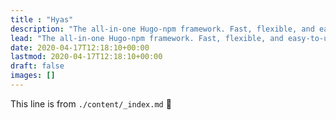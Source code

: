```yaml
---
title : "Hyas"
description: "The all-in-one Hugo-npm framework. Fast, flexible, and easy-to-use."
lead: "The all-in-one Hugo-npm framework. Fast, flexible, and easy-to-use."
date: 2020-04-17T12:18:10+00:00
lastmod: 2020-04-17T12:18:10+00:00
draft: false
images: []
---
```


This line is from `./content/_index.md` :rocket:
